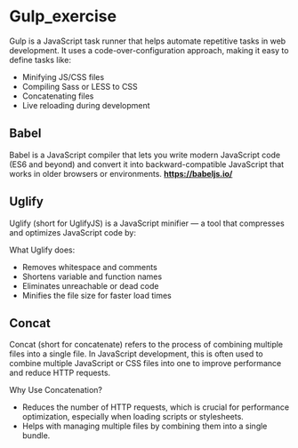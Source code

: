# Gulp_exercise

Gulp is a JavaScript task runner that helps automate repetitive tasks in web development. It uses a code-over-configuration approach, making it easy to define tasks like:

- Minifying JS/CSS files
- Compiling Sass or LESS to CSS
- Concatenating files
- Live reloading during development

## **Babel**
Babel is a JavaScript compiler that lets you write modern JavaScript code (ES6 and beyond) and convert it into backward-compatible JavaScript that works in older browsers or environments.
**https://babeljs.io/**

## **Uglify**
Uglify (short for UglifyJS) is a JavaScript minifier — a tool that compresses and optimizes JavaScript code by:

What Uglify does:
- Removes whitespace and comments
- Shortens variable and function names
- Eliminates unreachable or dead code
- Minifies the file size for faster load times

## **Concat**
Concat (short for concatenate) refers to the process of combining multiple files into a single file. In JavaScript development, this is often used to combine multiple JavaScript or CSS files into one to improve performance and reduce HTTP requests.

Why Use Concatenation?
- Reduces the number of HTTP requests, which is crucial for performance optimization, especially when loading scripts or stylesheets.
- Helps with managing multiple files by combining them into a single bundle.